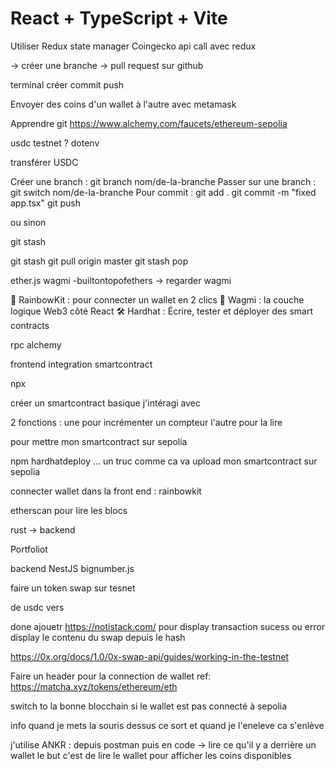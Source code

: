 # React + TypeScript + Vite

Utiliser Redux state manager
Coingecko api call avec redux

-> créer une branche
-> pull request sur github

terminal créer commit push

Envoyer des coins d'un wallet à l'autre avec metamask

Apprendre git
https://www.alchemy.com/faucets/ethereum-sepolia

usdc testnet ?
dotenv

transférer USDC

Créer une branch : git branch nom/de-la-branche
Passer sur une branch : git switch nom/de-la-branche
Pour commit :
git add .
git commit -m "fixed app.tsx"
git push

ou sinon

git stash

git stash
git pull origin master
git stash pop

ether.js
wagmi -builtontopofethers -> regarder wagmi

🌈 RainbowKit : pour connecter un wallet en 2 clics
🔌 Wagmi : la couche logique Web3 côté React
🛠 Hardhat : Écrire, tester et déployer des smart contracts

rpc alchemy

frontend integration smartcontract

npx

créer un smartcontract basique
j'intéragi avec

2 fonctions : une pour incrémenter un compteur
l'autre pour la lire

pour mettre mon smartcontract sur sepolia

npm hardhatdeploy ... un truc comme ca va upload mon smartcontract sur sepolia

connecter wallet dans la front end : rainbowkit

etherscan pour lire les blocs

rust -> backend

Portfoliot

backend NestJS
bignumber.js

faire un token swap sur tesnet

de usdc vers

done
ajouetr https://notistack.com/ pour display transaction sucess ou error
display le contenu du swap depuis le hash

https://0x.org/docs/1.0/0x-swap-api/guides/working-in-the-testnet

Faire un header pour la connection de wallet
ref: https://matcha.xyz/tokens/ethereum/eth

switch to la bonne blocchain si le wallet est pas connecté à sepolia

info quand je mets la souris dessus ce sort et quand je l'eneleve ca s'enlève

j'utilise ANKR : depuis postman puis en code -> lire ce qu'il y a derrière un wallet
le but c'est de lire le wallet pour afficher les coins disponibles
